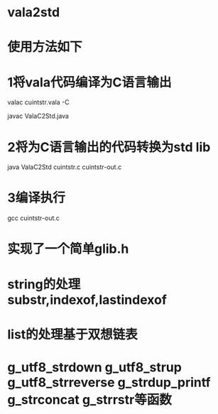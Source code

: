 # vala2std

# 使用方法如下

# 1将vala代码编译为C语言输出
valac cuintstr.vala -C

javac ValaC2Std.java

# 2将为C语言输出的代码转换为std lib
java ValaC2Std cuintstr.c cuintstr-out.c

# 3编译执行
gcc cuintstr-out.c

# 实现了一个简单glib.h
# string的处理 substr,indexof,lastindexof
# list的处理基于双想链表
# g_utf8_strdown g_utf8_strup g_utf8_strreverse g_strdup_printf g_strconcat g_strrstr等函数
